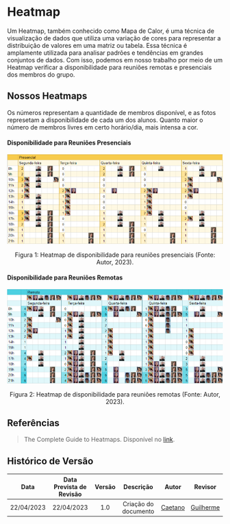 # Heatmap
Um Heatmap, também conhecido como Mapa de Calor, é uma técnica de visualização de dados que utiliza uma variação de cores para representar a distribuição de valores em uma matriz ou tabela. Essa técnica é amplamente utilizada para analisar padrões e tendências em grandes conjuntos de dados. 
Com isso, podemos em nosso trabalho por meio de um Heatmap verificar a disponibilidade para reuniões remotas e presenciais dos membros do grupo.


## Nossos Heatmaps
Os números representam a quantidade de membros disponível, e as fotos represetam a disponibilidade de cada um dos alunos. Quanto maior o número de membros livres em certo horário/dia, mais intensa a cor.

#### Disponibilidade para Reuniões Presenciais

![[heatmap-presencial]](../assets/planejamento/heatmap/heatmap-presencial.png)
<p><center> Figura 1: Heatmap de disponibilidade para reuniões presenciais (Fonte: Autor, 2023).</center></p>

#### Disponibilidade para Reuniões Remotas

![[heatmap-remoto]](../assets/planejamento/heatmap/heatmap-remoto.png)
<p><center> Figura 2: Heatmap de disponibilidade para reuniões remotas (Fonte: Autor, 2023).</center></p>

## Referências
> The Complete Guide to Heatmaps. Disponível no [link](https://www.hotjar.com/heatmaps). 

## Histórico de Versão

|    Data    | Data Prevista de Revisão | Versão |      Descrição       |                   Autor                  |                    Revisor                         |
| :--------: | :----------------------: | :----: | :------------------: | :--------------------------------------: | :------------------------------------------------: |
| 22/04/2023 |        22/04/2023        |  1.0   | Criação do documento | [Caetano](https://github.com/caeslucio)  | [Guilherme](https://github.com/guilhermekishimoto) |

